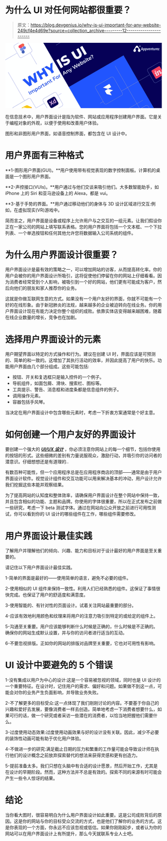 # 为什么 UI 对任何网站都很重要？

> 原文：<https://blog.devgenius.io/why-is-ui-important-for-any-website-249cf4e4d69e?source=collection_archive---------12----------------------->

![](img/f7755f6d80da11aa33b4ad45ba8c0d61.png)

在信息技术中，用户界面设计是指为软件、网站或应用程序创建用户界面。它是关于编程对象的外观，以便于使用和改善用户体验。

图形和非图形用户界面，如语音控制界面，都包含在 UI 设计中。

# 用户界面有三种格式

**1-图形用户界面(GUI)。**用户使用带有视觉表现的数字控制面板。计算机的桌面是一个图形用户界面。

**2-声控接口(VUIs)。**用户通过与他们交谈来吸引他们。大多数智能助手，如 iPhone 上的 Siri 和亚马逊设备上的 Alexa，都是 vui。

**3-基于手势的界面。**用户通过移动他们的身体与 3D 设计区域进行交互:例如，在虚拟现实(VR)游戏中。

简而言之，用户界面是设备或程序上允许用户与之交互的一组元素。让我们假设你正在一家公司的网站上填写联系表格。您的用户界面将包括一个文本框、一个下拉列表、一个单选按钮和任何其他允许您将数据输入公司系统的组件。

# 为什么用户界面设计很重要？

用户界面设计是最有效的策略之一，可以增加网站的访客，从而提高转化率。你的用户会被你的用户界面设计所吸引，这将促使他们停留在你的网站上仔细看看。因为消费者经常受到个人影响，被吸引到一个好的网站，他们更有可能成为客户，然后向他们的朋友和家人推荐你的业务。

这就是你做互联网生意的方式。如果没有一个用户友好的界面，你就不可能有一个好的在线形象。由于新冠肺炎的法规，越来越多的企业被迫转向在线业务。你的用户界面设计现在有能力决定你整个组织的成败。依靠实体店变得越来越困难，随着在线企业数量的增长，竞争也在加剧。

# 选择用户界面设计的元素

用户期望界面以特定的方式操作和行为。建议在创建 UI 时，界面应该是可预测的、简单的和一致的。这增加了其执行活动的效率，并因此提高了用户的快乐。功能用户界面由几个部分组成。这些可能包括:

*   按钮、开关和复选框只是输入控件的一个例子。
*   导航组件，如面包屑、滑块、搜索栏、图标等。
*   工具提示、警告、消息框和进度条都是信息组件的例子。
*   调用操作元素。
*   容器包括手风琴。

当决定在用户界面设计中包含哪些元素时，考虑一下折衷方案通常是个好主意。

# 如何创建一个用户友好的界面设计

要创建一个强大的 [***UI/UX 设计***](https://www.appventurez.com/services/ui-ux-design) ，你必须注意你网站上的每一个细节，包括你使用的按钮的形式。这些细微的差别有力量说服观众，激励行动，并吸引你的访问者的潜意识。仔细想想还是有道理的..

有数百种可能性，但一个应用程序总是在应用程序商店的顶部——通常是由于用户界面设计软件。视觉设计组件和交互功能可以用来解决基本的冲动，用户设计允许我们挖掘这些本能并观察结果。

为了提高网站的认知度和整体效率，请确保用户界面设计在整个网站中保持一致，并且包含相似的功能、主题和品牌。你使用的字体很重要，所以在正式发布之前做一些研究，考虑一下 beta 测试字体。通过在网站向公众开放之前进行可用性测试，你可以看到你的 UI 设计的哪些组件在工作，哪些组件需要修改。

# 用户界面设计最佳实践

了解用户并理解他们的倾向、兴趣、能力和目标对于设计最好的用户界面是至关重要的。

请记住以下用户界面设计最佳实践。

1-简单的界面是最好的——使用简单的语言，避免不必要的组件。

2-使用相似的 UI 组件来保持一致性。利用人们已经熟悉的组件。这保证了事情很快完成。也保证了用户的舒适度和满意度。

3-使用智能的、有针对性的页面设计。试着关注网站最重要的部分。

4-应该有效地利用颜色和纹理来将用户的注意力吸引到特定的或给定的组件上。

5-沟通至关重要。用户应该能够判断什么时候是正确的，什么时候是不正确的。确保你的网站生成默认设置，并与你的访问者进行适当的互动。

6-不要忽视排版。正如你的网站的排版对品牌至关重要，它也对可用性有影响。

# UI 设计中要避免的 5 个错误

1-没有集成以用户为中心的设计:这是一个容易被忽视的领域，同时也是 UI 设计的一个重要特征。在设计时，记住用户的需求、偏好和问题。如果做不到这一点，可能会对你的业务产生负面影响，并导致业务失败。

2-不了解更多的目标受众:这一点体现了我们刚刚讨论的内容。不要基于你自己的兴趣和爱好去发展，要像消费者一样去创造。简单地考虑一下消费者想要什么，如果可行的话，做一个研究或者采访一些潜在的消费者，以恰当地把握他们需要什么。

3-过度使用动态效果:过度使用动画效果与好的设计没有关联。因此，减少不必要的装饰性动画可能有助于优化用户体验。

4-不做进一步的研究:满足截止日期的压力和繁重的工作量可能会导致设计师在执行他们的设计概念之前放弃探索替代的想法来获得灵感和更有创造力。

5-提前准备太多。我们只想在头脑中有合适的设计愿景，然后开始工作，尤其是在设计的早期阶段。然而，这种方法并不总是有效的。探索不同的来源有时可能会产生一些令人惊讶的结果。

# 结论

当你看大图时，很容易明白为什么用户界面设计如此重要。这是公司成败背后的原因。这是你的网站与你的目标受众交流的方式，也是他们了解你的业务的方式。这是你表现的一个方面，你永远不应该忽视或低估。如果你刚刚起步，或者认为你的网站可以在用户界面设计上有所提升，那么今天就联系专业人士吧。